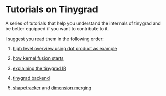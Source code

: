 # Tutorials on Tinygrad

A series of tutorials that help you understand the internals of tinygrad
and be better equipped if you want to contribute to it.

I suggest you read them in the following order:

1. [high level overview using dot product as example](dotproduct.md)

2. [how kernel fusion starts](scheduleitem.md)

3. [explaining the tinygrad IR](uops.md)

4. [tinygrad backend](backends.md)

5. [shapetracker](shapetracker.md) and [dimension merging](mergedim.md)